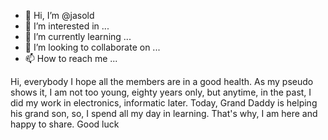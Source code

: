 - 👋 Hi, I’m @jasold
- 👀 I’m interested in ...
- 🌱 I’m currently learning ...
- 💞️ I’m looking to collaborate on ...
- 📫 How to reach me ...

<!---
jasold/jasold is a ✨ special ✨ repository because its `README.md` (this file) appears on your GitHub profile.
You can click the Preview link to take a look at your changes.
--->
Hi, everybody
I hope all the members are in a good health. As my pseudo shows it, I am not too young, eighty years only, but anytime, in the past, I did my work  in electronics, informatic later.
Today, Grand Daddy is helping his grand son, so, I spend all my day in learning. That's why, I am here and happy to share.
Good luck
